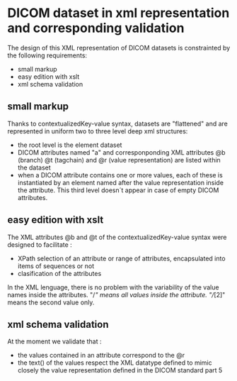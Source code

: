 # DICOM dataset in xml representation and corresponding validation

The design of this XML representation of DICOM datasets is constrainted by the following requirements:
- small markup
- easy edition with xslt
- xml schema validation

## small markup
Thanks to contextualizedKey-value syntax, datasets are "flattened" and are represented in uniform two to three level deep xml structures:
- the root level is the element dataset
- DICOM attributes named "a" and corresponponding XML attributes @b (branch) @t (tagchain) and @r (value representation) are listed within the dataset
- when a DICOM attribute contains one or more values, each of these is instantiated by an element named after the value representation inside the attribute. This third level doesn´t appear in case of empty DICOM attributes.

## easy edition with xslt
The XML attributes @b and @t of the contextualizedKey-value syntax were designed to facilitate :
- XPath selection of an attribute or range of attributes, encapsulated into items of sequences or not
- clasification of the attributes

In the XML lenguage, there is no problem with the variability of the value names inside the attributes. "/*" means all values inside the attribute. "/*[2]" means the second value only.

## xml schema validation
At the moment we validate that :
- the values contained in an attribute correspond to the @r
- the text() of the values respect the XML datatype defined to mimic closely the value representation defined in the DICOM standard part 5
